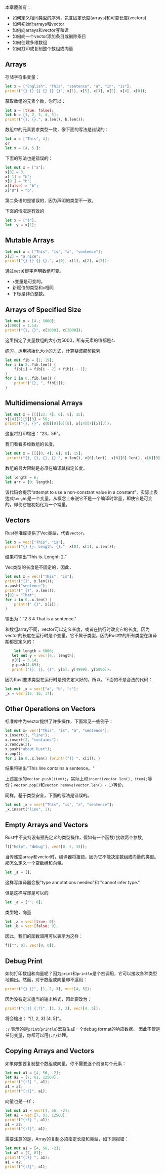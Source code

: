 本章覆盖有：

- 如何定义相同类型的序列，包含固定长度(arrays)和可变长度(vectors)
- 如何初始化arrays和vector
- 如何向arrays和vector写和读
- 如何向一个vector添加条目或删除条目
- 如何创建多维数组
- 如何打印或复制整个数组或向量


## Arrays

存储字符串变量：

```rust
let x = ["English", "This", "sentence", "a", "in", "is"];
print!("{} {} {} {} {} {}", x[1], x[5], x[3], x[2], x[4], x[0]);
```

获取数组的元素个数，你可以：

```rust
let a = [true, false];
let b = [1, 2, 3, 4, 5];
print!("{}, {}.", a.len(), b.len());
```

数组中的元素要求类型一致，像下面的写法是错误的：

```rust
let x = ["This", 4];
or
let x = [4, 5.]:
```

下面的写法也是错误的：

```rust
let mut x = ["a"];
x[0] = 3;
x[-1] = "b";
x[0.] = "b";
x[false] = "b";
x["0"] = "b";
```

第二条语句是错误的，因为声明的类型不一致。

下面的情况是有效的

```rust
let x = ["a"];
let _y = x[1];
```

## Mutable Arrays

```rust
let mut x = ["This", "is", "a", "sentence"];
x[2] = "a nice";
print!("{} {} {} {}.", x[0], x[1], x[2], x[3]);
```

通过`mut`关键字声明数组可变。

- `x`变量是可变的。
- 新赋值的类型和`x`相同
- 下标是非负整数。

## Arrays of Specified Size

```rust
let mut x = [4.; 5000];
x[2000] = 3.14;
print!("{}, {}", x[1000], x[2000]);
```

这里指定了变量数组的大小为5000，所有元素的值都是4.

练习，运用初始化大小的方式，计算斐波那契数列

```rust
let mut fib = [1; 15];
for i in 2..fib.len() {
    fib[i] = fib[i - 2] + fib[i - 1];
}
for i in 0..fib.len() {
    print!("{}, ", fib[i]);
}
```

## Multidimensional Arrays

```rust
let mut x = [[[[23; 4]; 6]; 8]; 15];
x[14][7][5][3] = 56;
print!("{}, {}", x[0][0][0][0], x[14][7][5][3]);
```
这里将打印输出：“23，56”。

我们看看多维数组的长度，

```rust
let mut x = [[[[0; 4]; 6]; 8]; 15];
 print!("{}, {}, {}, {}.", x.len(), x[0].len(), x[0][0].len(), x[0][0][0].len());
```

数组的最大限制是必须在编译其指定长度。

```rust
let length = 6;
let arr = [0; length];
```

该代码会提示“attempt to use a non-constant value in a constant”，实际上表达式`lenght`是一个变量，从概念上来说它不是一个编译时常量，即使它是可变的，即使它被初始化为一个常量。

## Vectors

Rust标准库提供了Vec类型，代表`vector`。

```rust
let x = vec!["This", "is"];
print!("{} {}. Length: {}.", x[0], x[1], x.len());
```

结果将输出“This is. Lenght: 2.”


Vec类型的长度是不固定的，因此，

```rust
let mut x = vec!["This", "is"];
print!("{}", x.len());
x.push("sentence");
print!(" {}", x.len());
x[0] = "That";
for i in 0..x.len() {
    print!(" {}", x[i]);
}
```

输出为：“2 3 4 That is a sentence."

 和数组array不同，vector可以定义长度，或者在执行时改变它的长度。因为vector的长度在运行时是个变量，它不属于类型。因为Rust中的所有类型在编译期都是定义的：

 ```rust
     let length = 5000;
    let mut y = vec![4.; length];
    y[6] = 3.14;
    y.push(4.89);
    print!("{}, {}, {}", y[6], y[4999], y[5000]);
```

因为Rust要求类型在运行时是预先定义好的，所以，下面的不是合法的代码：

```rust
let mut _x = vec!["a", "b", "c"];
_x = vec![15, 16, 17];
```

## Other Operations on Vectors

标准库中为vector提供了许多操作，下面常见一些例子：

```rust
let mut x= vec!["This", "is", "a", "sentence"];
x.insert(1, "line");
x.insert(2, "contains");
x.remove(3);
x.push("about Rust");
x.pop();
for i in 0..x.len() {print!("{} ", x[i]); }
```


结果将输出"This line contains a sentence。"

上述显示的`vector.push(item);`，实际上和`insert(vector.len(), item);`等价；`vector.pop()`和`vector.remove(vector.len() - 1)`等价。

同样，基于类型安全，下面的写法是错误的。

```rust
let mut _x = vec!["This", "is", "a", "sentence"];
_x.insert("line", 1);
```

## Empty Arrays and Vectors

Rust中不支持没有预先定义的类型操作，假如有一个函数`f`接收两个参数,

```rust
f(["help", "debug"], vec![0, 4, 15]);
```

当传递空array和vector时，编译器将报错，因为它不能决定数组或向量的类型。那怎么定义一个空数组和向量。

```rust
let _a = [];
```

这样写编译器会报"type annotations needed"和 "cannot infer type."

但是这样写却是可以的

```rust
let _a = [""; 0];
```

类型地，向量

```rust
let _a = vec![true; 0];
let _b = vec![false; 0];
```

因此，我们的函数调用可以表示为这样：

```rust
f([""; 0], vec![0; 0]);
```


## Debug Print

如何打印数组和向量呢？因为`print`和`println`是个宏调用，它可以接收各种类型地输出。然而，对于数组或向量却不适用：

```rust
print!("{} {}", [1, 2, 3], vec![4, 5]);
```

因为没有定义适当的输出格式，因此要改为：

```rust
print!("{:?} {:?}", [1, 2, 3], vec![4, 5]);
```

将会输出： "[1, 2, 3] [4, 5]"。

`:?` 表示的是`print`(`println`)宏将生成一个debug format的响应数据。 因此不管是任何变量，你都可以用`{:?}`处理。


## Copying Arrays and Vectors


如果你想要复制整个数组或向量，你不需要逐个浏览每个元素：

```rust
let mut a1 = [4, 56, -2];
let a2 = [7, 81, 12500];
print!("{:?} ", a1);
a1 = a2;
print!("{:?}", a1);
```

向量也是一样：


```rust
let mut a1 = vec![4, 56, -2];
let a2 = vec![7, 81, 12500];
print!("{:?} ", a1);
a1 = a2;
print!("{:?}", a1);
```


需要注意的是，Array的复制必须指定长度和类型，如下则报错：

```rust
let mut a1 = [4, 56, -2];
let a2 = [7, 81];
print!("{:?} ", a1);
a1 = a2;
print!("{:?}", a1);
```

































